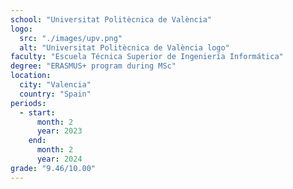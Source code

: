 ```yaml
---
school: "Universitat Politècnica de València"
logo: 
  src: "./images/upv.png"
  alt: "Universitat Politècnica de València logo"
faculty: "Escuela Técnica Superior de Ingeniería Informática"
degree: "ERASMUS+ program during MSc"
location:
  city: "Valencia"
  country: "Spain"
periods:
  - start:
      month: 2
      year: 2023
    end:
      month: 2
      year: 2024
grade: "9.46/10.00"
---
```

